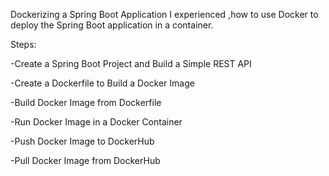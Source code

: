 Dockerizing a Spring Boot Application
I experienced ,how to use Docker to deploy the Spring Boot application in a container.

Steps:

 -Create a Spring Boot Project and Build a Simple REST API
 
 -Create a Dockerfile to Build a Docker Image
 
 -Build Docker Image from Dockerfile
 
 -Run Docker Image in a Docker Container
 
 -Push Docker Image to DockerHub
 
 -Pull Docker Image from DockerHub
